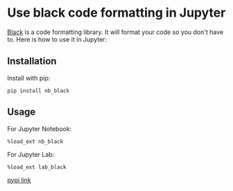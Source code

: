# Use black code formatting in Jupyter

[Black](https://black.readthedocs.io/en/stable/) is a code formatting library. It will format your code so you don't have to. Here is how to use it in Jupyter:

## Installation
Install with pip:

`pip install nb_black`

## Usage
For Jupyter Notebook:

`%load_ext nb_black`

For Jupyter Lab:

`%load_ext lab_black`

[pypi link](https://pypi.org/project/nb-black/)